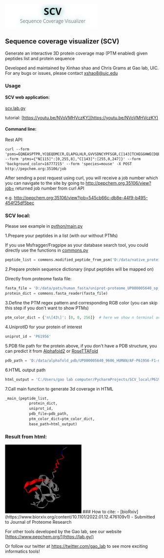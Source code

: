 ![logo](/images/scv_logo.png)

## Sequence coverage visualizer (SCV)
Generate an interactive 3D protein coverage map (PTM enabled) given peptides list and protein sequence

Developed and maintained by Xinhao shao and Chris Grams at Gao lab, UIC. For any bugs or issues, please contact xshao8@uic.edu

### Usage

#### SCV web application:
[scv.lab.gy](http://scv.lab.gy/)

tutorial: [https://youtu.be/NVoVMHVczKY](https://youtu.be/NVoVMHVczKY)

#### Command line:
Rest API:
```shell script
curl --form 'psms=EQNEASPTPR,YCQEQDMCCR,ELAPGLHLR,GVVSDNCYPFSGR,C[143]TCHEGGHWECDQEPCLVDPDMIK,GRADECALPYLGATCYCDLFCN[115]R,GTNECDIETFVLGVWGR,EQNEASPTPR,GNYGWQAGN[115]HSAFWGMTLDEGIR,CPNGQVDSNDIYQVTPAYR,DLSWQVRSLLLDHNR,CNCALRPLCTWLR,RPGSRNRPGYGTGYF,RPDGDAASQPRTPILLLR,QSLRQELYVQDYASIDWPAQR,GTNGSQIWDTSFAIQALLEAGAHHR,ETLNQGLDFCRRKQR,SYFTDLPKAQTAHEGALN[115]GVTFYAK,CDGEANVFSDLHSLRQFTSR,ETFHGLKELAFSYLVWDSK,IKNIYVSDVLNMK' --form 'ptms={"N[115]":[0,255,8],"C[143]":[255,0,247]}' --form 'background_color=16777215' --form 'species=mouse' -X POST http://pepchem.org:35106/job
```
After sending a post request using curl, you will receive a job number which you can navigate to the site by going to http://pepchem.org.35106/view?job= returned job number from curl API

e.g. http://pepchem.org:35106/view?job=545cb66c-db8e-44f9-b495-454f25df5bec


### SCV local:
Please see example in [python/main.py](https://github.com/Gaolaboratory/SCV/tree/master/python/main.py)

1.Prepare your peptides in a list (with our without PTMs)

If you use Msfragger/Fragpipe as your database search tool, you could directly use the functions in [commons.py](http://pepchem.org:35091/blackjack/scv_local/blob/master/commons.py)
```python
peptide_list = commons.modified_peptide_from_psm('D:/data/native_protein_digestion/12072021/control/0240min/psm.tsv')
```

2.Prepare protein sequence dictionary (input peptides will be mapped on)

Directly from proteome fasta file:
```python
fasta_file = 'D:/data/pats/human_fasta/uniprot-proteome_UP000005640_sp_tr.fasta'
protein_dict = commons.fasta_reader(fasta_file)
```

3.Define the PTM regex pattern and corresponding RGB color (you can skip this step if you don't want to show PTMs)
```python
ptm_color_dict = {'n\[43\]': [0, 0, 256]}  # here we show n terminal acetylation in blue
```
4.UniprotID for your protein of interest
```python
uniprot_id = 'P61956'
```

5.PDB file path for the protein above, if you don't have a PDB structure, you can predict it from [Alphafold2](https://github.com/deepmind/alphafold) or [RoseTTAFold](https://robetta.bakerlab.org/)
```python
pdb_path = 'D:/data/alphafold_pdb/UP000005640_9606_HUMAN/AF-P61956-F1-model_v1.pdb'
```

6.HTML output path
```python
html_output = 'C:/Users/gao lab computer/PycharmProjects/SCV_local/P61956_test_ptm.html'
```

7.Call main function to generate 3d coverage in HTML
```python
_main_(peptide_list,
           protein_dict,
           uniprot_id,
           pdb_file=pdb_path,
           ptm_color_dict=ptm_color_dict,
           base_path=html_output)
```
### Result from html:

<img src="/images/example.png" width="250">
### How to cite:
- [bioRxiv](https://www.biorxiv.org/content/10.1101/2022.01.12.476109v1)
- Submitted to Journal of Proteome Research

For other tools developed by the Gao lab, see our website [https://www.pepchem.org/](https://lab.gy/)

Or follow our twitter at https://twitter.com/gao_lab to see more exciting informatics tools!